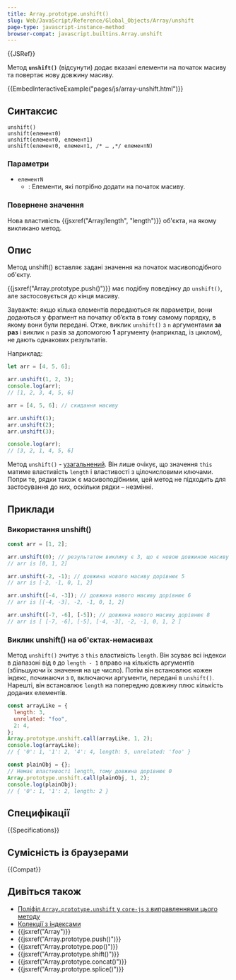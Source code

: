 ```yaml
---
title: Array.prototype.unshift()
slug: Web/JavaScript/Reference/Global_Objects/Array/unshift
page-type: javascript-instance-method
browser-compat: javascript.builtins.Array.unshift
---
```


{{JSRef}}

Метод **`unshift()`** (відсунути) додає вказані елементи на
початок масиву та повертає нову довжину масиву.

{{EmbedInteractiveExample("pages/js/array-unshift.html")}}

## Синтаксис

```js-nolint
unshift()
unshift(елемент0)
unshift(елемент0, елемент1)
unshift(елемент0, елемент1, /* … ,*/ елементN)
```

### Параметри

- `елементN`
  - : Елементи, які потрібно додати на початок масиву.

### Повернене значення

Нова властивість {{jsxref("Array/length", "length")}} об'єкта, на якому
викликано метод.

## Опис

Метод unshift() вставляє задані значення на початок масивоподібного об'єкту.

{{jsxref("Array.prototype.push()")}} має подібну поведінку до `unshift()`, але застосовується до кінця масиву.

Зауважте: якщо кілька елементів передаються як параметри, вони додаються
у фрагмент на початку об’єкта в тому самому порядку, в якому вони були передані. Отже, виклик `unshift()` з `n`
аргументами **за раз** і виклик `n` разів за допомогою
**1** аргументу (наприклад, із циклом), не дають однакових результатів.

Наприклад:

```js
let arr = [4, 5, 6];

arr.unshift(1, 2, 3);
console.log(arr);
// [1, 2, 3, 4, 5, 6]

arr = [4, 5, 6]; // скидання масиву

arr.unshift(1);
arr.unshift(2);
arr.unshift(3);

console.log(arr);
// [3, 2, 1, 4, 5, 6]
```

Метод `unshift()` - [узагальнений](/uk/docs/Web/JavaScript/Reference/Global_Objects/Array#uzahalneni-metody-masyvu). Він лише очікує, що значення `this` матиме властивість `length` і властивості з цілочисловими ключами. Попри те, рядки також є масивоподібними, цей метод не підходить для застосування до них, оскільки рядки – незмінні.

## Приклади

### Використання unshift()

```js
const arr = [1, 2];

arr.unshift(0); // результатом виклику є 3, що є новою довжиною масиву
// arr is [0, 1, 2]

arr.unshift(-2, -1); // довжина нового масиву дорівнює 5
// arr is [-2, -1, 0, 1, 2]

arr.unshift([-4, -3]); // довжина нового масиву дорівнює 6
// arr is [[-4, -3], -2, -1, 0, 1, 2]

arr.unshift([-7, -6], [-5]); // довжина нового масиву дорівнює 8
// arr is [ [-7, -6], [-5], [-4, -3], -2, -1, 0, 1, 2 ]
```

### Виклик unshift() на об'єктах-немасивах

Метод `unshift()` зчитує з `this` властивість `length`. Він зсуває всі індекси в діапазоні від `0` до `length - 1` вправо на кількість аргументів (збільшуючи їх значення на це число). Потім він встановлює кожен індекс, починаючи з `0`, включаючи аргументи, передані в `unshift()`. Нарешті, він встановлює `length` на попередню довжину плюс кількість доданих елементів.

```js
const arrayLike = {
  length: 3,
  unrelated: "foo",
  2: 4,
};
Array.prototype.unshift.call(arrayLike, 1, 2);
console.log(arrayLike);
// { '0': 1, '1': 2, '4': 4, length: 5, unrelated: 'foo' }

const plainObj = {};
// Немає властивості length, тому довжина дорівнює 0
Array.prototype.unshift.call(plainObj, 1, 2);
console.log(plainObj);
// { '0': 1, '1': 2, length: 2 }
```

## Специфікації

{{Specifications}}

## Сумісність із браузерами

{{Compat}}

## Дивіться також

- [Поліфіл `Array.prototype.unshift` у `core-js` з виправленнями цього методу](https://github.com/zloirock/core-js#ecmascript-array)
- [Колекції з індексами](/uk/docs/Web/JavaScript/Guide/Indexed_collections)
- {{jsxref("Array")}}
- {{jsxref("Array.prototype.push()")}}
- {{jsxref("Array.prototype.pop()")}}
- {{jsxref("Array.prototype.shift()")}}
- {{jsxref("Array.prototype.concat()")}}
- {{jsxref("Array.prototype.splice()")}}
